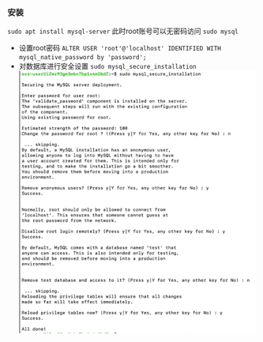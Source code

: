 ### 安装
`sudo apt install mysql-server`
此时root账号可以无密码访问
`sudo mysql`
- 设置root密码
`ALTER USER 'root'@'localhost' IDENTIFIED WITH mysql_native_password by 'password';`  
- 对数据库进行安全设置 `sudo mysql_secure_installation`
![img.png](images/mysql_secure_installation.png)